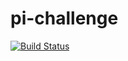 # pi-challenge
[![Build Status](http://ec2-18-144-141-116.us-west-1.compute.amazonaws.com/buildStatus/icon?job=pi-challenge)](http://ec2-18-144-141-116.us-west-1.compute.amazonaws.com/job/pi-challenge/)
